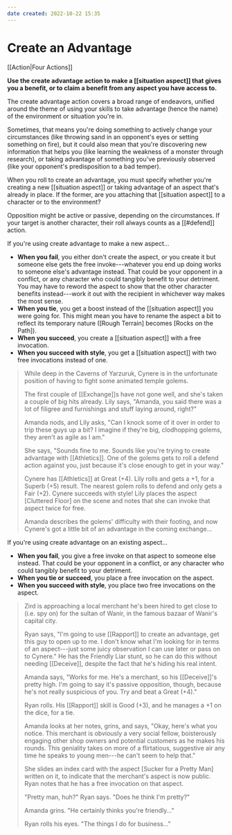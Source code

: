 ```yaml
---
date created: 2022-10-22 15:35
---
```


# Create an Advantage

[[Action|Four Actions]]

**Use the create advantage action to make a [[situation aspect]] that gives you a benefit, or to claim a benefit from any aspect you have access to.**

The create advantage action covers a broad range of endeavors, unified around the theme of using your skills to take advantage (hence the name) of the environment or situation you're in.

Sometimes, that means you're doing something to actively change your circumstances (like throwing sand in an opponent's eyes or setting something on fire), but it could also mean that you're discovering new information that helps you (like learning the weakness of a monster through research), or taking advantage of something you've previously observed (like your opponent's predisposition to a bad temper).

When you roll to create an advantage, you must specify whether you're creating a new [[situation aspect]] or taking advantage of an aspect that's already in place. If the former, are you attaching that [[situation aspect]] to a character or to the environment?

Opposition might be active or passive, depending on the circumstances. If your target is another character, their roll always counts as a [[#defend]] action.

If you're using create advantage to make a new aspect...

- **When you fail**, you either don't create the aspect, or you create it but someone else gets the free invoke---whatever you end up doing works to someone else's advantage instead. That could be your opponent in a conflict, or any character who could tangibly benefit to your detriment. You may have to reword the aspect to show that the other character benefits instead---work it out with the recipient in whichever way makes the most sense.
- **When you tie**, you get a boost instead of the [[situation aspect]] you were going for. This might mean you have to rename the aspect a bit to reflect its temporary nature ([Rough Terrain] becomes [Rocks on the Path]).
- **When you succeed**, you create a [[situation aspect]] with a free invocation.
- **When you succeed with style**, you get a [[situation aspect]] with two free invocations instead of one.

> While deep in the Caverns of Yarzuruk, Cynere is in the unfortunate position of having to fight some animated temple golems.
>
> The first couple of [[Exchange]]s have not gone well, and she's taken a couple of big hits already. Lily says, "Amanda, you said there was a lot of filigree and furnishings and stuff laying around, right?"
>
> Amanda nods, and Lily asks, "Can I knock some of it over in order to trip these guys up a bit? I imagine if they're big, clodhopping golems, they aren't as agile as I am."
>
> She says, "Sounds fine to me. Sounds like you're trying to create advantage with [[Athletics]]. One of the golems gets to roll a defend action against you, just because it's close enough to get in your way."
>
> Cynere has [[Athletics]] at Great (+4). Lily rolls and gets a +1, for a Superb (+5) result. The nearest golem rolls to defend and only gets a Fair (+2). Cynere succeeds with style! Lily places the aspect [Cluttered Floor] on the scene and notes that she can invoke that aspect twice for free.
>
> Amanda describes the golems' difficulty with their footing, and now Cynere's got a little bit of an advantage in the coming exchange...

If you're using create advantage on an existing aspect...

- **When you fail**, you give a free invoke on that aspect to someone else instead. That could be your opponent in a conflict, or any character who could tangibly benefit to your detriment.
- **When you tie or succeed**, you place a free invocation on the aspect.
- **When you succeed with style**, you place two free invocations on the aspect.

> Zird is approaching a local merchant he's been hired to get close to (i.e. spy on) for the sultan of Wanir, in the famous bazaar of Wanir's capital city.
>
> Ryan says, "I'm going to use [[Rapport]] to create an advantage, get this guy to open up to me. I don't know what I'm looking for in terms of an aspect---just some juicy observation I can use later or pass on to Cynere." He has the Friendly Liar stunt, so he can do this without needing [[Deceive]], despite the fact that he's hiding his real intent.
>
> Amanda says, "Works for me. He's a merchant, so his [[Deceive]]'s pretty high. I'm going to say it's passive opposition, though, because he's not really suspicious of you. Try and beat a Great (+4)."
>
> Ryan rolls. His [[Rapport]] skill is Good (+3), and he manages a +1 on the dice, for a tie.
>
> Amanda looks at her notes, grins, and says, "Okay, here's what you notice. This merchant is obviously a very social fellow, boisterously engaging other shop owners and potential customers as he makes his rounds. This geniality takes on more of a flirtatious, suggestive air any time he speaks to young men---he can't seem to help that."
>
> She slides an index card with the aspect [Sucker for a Pretty Man] written on it, to indicate that the merchant's aspect is now public. Ryan notes that he has a free invocation on that aspect.
>
> "Pretty man, huh?" Ryan says. "Does he think I'm pretty?"
>
> Amanda grins. "He certainly thinks you're friendly..."
>
> Ryan rolls his eyes. "The things I do for business..."
